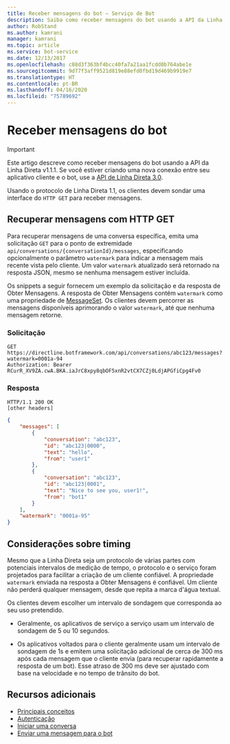 ```yaml
---
title: Receber mensagens do bot – Serviço de Bot
description: Saiba como receber mensagens do bot usando a API da Linha Direta v1.1.
author: RobStand
ms.author: kamrani
manager: kamrani
ms.topic: article
ms.service: bot-service
ms.date: 12/13/2017
ms.openlocfilehash: c88d3f363bf4bcc40fa7a21aa1fcdd0b764abe1e
ms.sourcegitcommit: 9d77f3aff9521d819e88efd0fbd19d469b9919e7
ms.translationtype: HT
ms.contentlocale: pt-BR
ms.lasthandoff: 04/16/2020
ms.locfileid: "75789692"
---
```

# <a name="receive-messages-from-the-bot"></a>Receber mensagens do bot

> [!IMPORTANT]
> Este artigo descreve como receber mensagens do bot usando a API da Linha Direta v1.1.1. Se você estiver criando uma nova conexão entre seu aplicativo cliente e o bot, use a [API de Linha Direta 3.0](bot-framework-rest-direct-line-3-0-receive-activities.md).

Usando o protocolo de Linha Direta 1.1, os clientes devem sondar uma interface do `HTTP GET` para receber mensagens. 

## <a name="retrieve-messages-with-http-get"></a>Recuperar mensagens com HTTP GET

Para recuperar mensagens de uma conversa específica, emita uma solicitação `GET` para o ponto de extremidade `api/conversations/{conversationId}/messages`, especificando opcionalmente o parâmetro `watermark` para indicar a mensagem mais recente vista pelo cliente. Um valor `watermark` atualizado será retornado na resposta JSON, mesmo se nenhuma mensagem estiver incluída.

Os snippets a seguir fornecem um exemplo da solicitação e da resposta de Obter Mensagens. A resposta de Obter Mensagens contém `watermark` como uma propriedade de [MessageSet](bot-framework-rest-direct-line-1-1-api-reference.md#messageset-object). Os clientes devem percorrer as mensagens disponíveis aprimorando o valor `watermark`, até que nenhuma mensagem retorne. 

### <a name="request"></a>Solicitação

```http
GET https://directline.botframework.com/api/conversations/abc123/messages?watermark=0001a-94
Authorization: Bearer RCurR_XV9ZA.cwA.BKA.iaJrC8xpy8qbOF5xnR2vtCX7CZj0LdjAPGfiCpg4Fv0
```

### <a name="response"></a>Resposta

```http
HTTP/1.1 200 OK
[other headers]
```

```json
{
    "messages": [
        {
            "conversation": "abc123",
            "id": "abc123|0000",
            "text": "hello",
            "from": "user1"
        }, 
        {
            "conversation": "abc123",
            "id": "abc123|0001",
            "text": "Nice to see you, user1!",
            "from": "bot1"
        }
    ],
    "watermark": "0001a-95"
}
```

## <a name="timing-considerations"></a>Considerações sobre timing

Mesmo que a Linha Direta seja um protocolo de várias partes com potenciais intervalos de medição de tempo, o protocolo e o serviço foram projetados para facilitar a criação de um cliente confiável. A propriedade `watermark` enviada na resposta a Obter Mensagens é confiável. Um cliente não perderá qualquer mensagem, desde que repita a marca d'água textual.

Os clientes devem escolher um intervalo de sondagem que corresponda ao seu uso pretendido.

- Geralmente, os aplicativos de serviço a serviço usam um intervalo de sondagem de 5 ou 10 segundos.

- Os aplicativos voltados para o cliente geralmente usam um intervalo de sondagem de 1s e emitem uma solicitação adicional de cerca de 300 ms após cada mensagem que o cliente envia (para recuperar rapidamente a resposta de um bot). Esse atraso de 300 ms deve ser ajustado com base na velocidade e no tempo de trânsito do bot.

## <a name="additional-resources"></a>Recursos adicionais

- [Principais conceitos](bot-framework-rest-direct-line-1-1-concepts.md)
- [Autenticação](bot-framework-rest-direct-line-1-1-authentication.md)
- [Iniciar uma conversa](bot-framework-rest-direct-line-1-1-start-conversation.md)
- [Enviar uma mensagem para o bot](bot-framework-rest-direct-line-1-1-send-message.md)